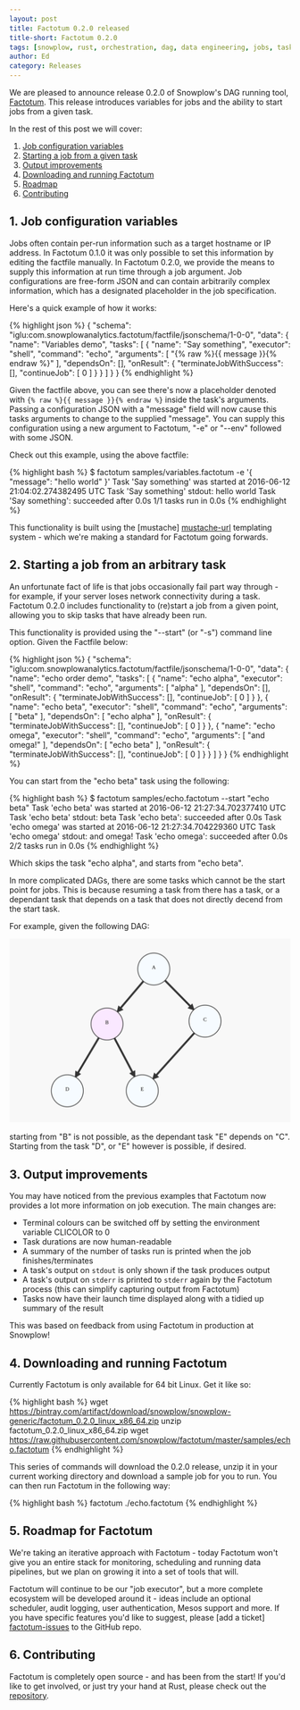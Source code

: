 ```yaml
---
layout: post
title: Factotum 0.2.0 released
title-short: Factotum 0.2.0
tags: [snowplow, rust, orchestration, dag, data engineering, jobs, tasks, factotum, pipeline]
author: Ed
category: Releases
---
```


We are pleased to announce release 0.2.0 of Snowplow's DAG running tool, [Factotum][factotum-repo]. This release introduces variables for jobs and the ability to start jobs from a given task.

In the rest of this post we will cover:

1. [Job configuration variables](/blog/2016/06/13/factotum-0.2.0-released#vars)
2. [Starting a job from a given task](/blog/2016/06/13/factotum-0.2.0-released#resumes)
3. [Output improvements](/blog/2016/06/13/factotum-0.2.0-released#output)
4. [Downloading and running Factotum](/blog/2016/06/13/factotum-0.2.0-released#install)
5. [Roadmap](/blog/2016/06/13/factotum-0.2.0-released#roadmap)
6. [Contributing](/blog/2016/06/13/factotum-0.2.0-released#contributing)

<!--more-->

<h2 id="vars">1. Job configuration variables</h2>

Jobs often contain per-run information such as a target hostname or IP address. In Factotum 0.1.0 it was only possible to set this information by editing the factfile manually. In Factotum 0.2.0, we provide the means to supply this information at run time through a job argument. Job configurations are free-form JSON and can contain arbitrarily complex information, which has a designated placeholder in the job specification.

Here's a quick example of how it works:

{% highlight json %}
{
    "schema": "iglu:com.snowplowanalytics.factotum/factfile/jsonschema/1-0-0",
    "data": {
        "name": "Variables demo",
        "tasks": [
            {
                "name": "Say something",
                "executor": "shell",
                "command": "echo",
                "arguments": [ "{% raw %}{{ message }}{% endraw %}" ],
                "dependsOn": [],
                "onResult": {
                    "terminateJobWithSuccess": [],
                    "continueJob": [ 0 ]
                }
            }
        ]
    }
}
{% endhighlight %}

Given the factfile above, you can see there's now a placeholder denoted with `{% raw %}{{ message }}{% endraw %}` inside the task's arguments. Passing a configuration JSON with a "message" field will now cause this tasks arguments to change to the supplied "message". You can supply this configuration using a new argument to Factotum, 
"-e" or "--env" followed with some JSON.

Check out this example, using the above factfile:

{% highlight bash %}
$ factotum samples/variables.factotum -e '{ "message": "hello world" }'
Task 'Say something' was started at 2016-06-12 21:04:02.274382495 UTC
Task 'Say something' stdout:
hello world
Task 'Say something': succeeded after 0.0s
1/1 tasks run in 0.0s
{% endhighlight %}

This functionality is built using the [mustache] [mustache-url] templating system - which we're making a standard for Factotum going forwards.

<h2 id="resumes">2. Starting a job from an arbitrary task</h2>

An unfortunate fact of life is that jobs occasionally fail part way through - for example, if your server loses network connectivity during a task. Factotum 0.2.0 includes functionality to (re)start a job from a given point, allowing you to
skip tasks that have already been run.

This functionality is provided using the "--start" (or "-s") command line option. Given the Factfile below:

{% highlight json %}
{
    "schema": "iglu:com.snowplowanalytics.factotum/factfile/jsonschema/1-0-0",
    "data": {
        "name": "echo order demo",
        "tasks": [
            {
                "name": "echo alpha",
                "executor": "shell",
                "command": "echo",
                "arguments": [ "alpha" ],
                "dependsOn": [],
                "onResult": {
                    "terminateJobWithSuccess": [],
                    "continueJob": [ 0 ]
                }
            },
            {
                "name": "echo beta",
                "executor": "shell",
                "command": "echo",
                "arguments": [ "beta" ],
                "dependsOn": [ "echo alpha" ],
                "onResult": {
                    "terminateJobWithSuccess": [],
                    "continueJob": [ 0 ]
                }
            },
            {
                "name": "echo omega",
                "executor": "shell",
                "command": "echo",
                "arguments": [ "and omega!" ],
                "dependsOn": [ "echo beta" ],
                "onResult": {
                    "terminateJobWithSuccess": [],
                    "continueJob": [ 0 ]
                }
            }
        ]
    }
}
{% endhighlight %}

You can start from the "echo beta" task using the following:

{% highlight bash %}
$ factotum samples/echo.factotum --start "echo beta"
Task 'echo beta' was started at 2016-06-12 21:27:34.702377410 UTC
Task 'echo beta' stdout:
beta
Task 'echo beta': succeeded after 0.0s
Task 'echo omega' was started at 2016-06-12 21:27:34.704229360 UTC
Task 'echo omega' stdout:
and omega!
Task 'echo omega': succeeded after 0.0s
2/2 tasks run in 0.0s
{% endhighlight %}

Which skips the task "echo alpha", and starts from "echo beta". 

In more complicated DAGs, there are some tasks which cannot be the start point for jobs. This is because resuming a task from there has a task, or a dependant task
that depends on a task that does not directly decend from the start task. 

For example, given the following DAG:

![dag resume diagram](/assets/img/blog/2016/06/dag_resume_factotum.png)

starting from "B" is not possible, as the dependant task "E" depends on "C". Starting from
the task "D", or "E" however is possible, if desired.

<h2 id="output">3. Output improvements</h2>

You may have noticed from the previous examples that Factotum now provides a lot more information on job execution. The main changes are:

* Terminal colours can be switched off by setting the environment variable CLICOLOR to 0
* Task durations are now human-readable
* A summary of the number of tasks run is printed when the job finishes/terminates
* A task's output on `stdout` is only shown if the task produces output
* A task's output on `stderr` is printed to `stderr` again by the Factotum process (this can simplify capturing output from Factotum)
* Tasks now have their launch time displayed along with a tidied up summary of the result

This was based on feedback from using Factotum in production at Snowplow!

<h2 id="install">4. Downloading and running Factotum</h2>

Currently Factotum is only available for 64 bit Linux. Get it like so:

{% highlight bash %}
wget https://bintray.com/artifact/download/snowplow/snowplow-generic/factotum_0.2.0_linux_x86_64.zip
unzip factotum_0.2.0_linux_x86_64.zip
wget https://raw.githubusercontent.com/snowplow/factotum/master/samples/echo.factotum
{% endhighlight %}

This series of commands will download the 0.2.0 release, unzip it in your current working directory and download a sample job for you to run. You can then run Factotum in the following way:

{% highlight bash %}
factotum ./echo.factotum
{% endhighlight %}
 
<h2 id="roadmap">5. Roadmap for Factotum</h2>

We're taking an iterative approach with Factotum - today Factotum won't give you an entire stack for monitoring, scheduling and running data pipelines, but we plan on growing it into a set of tools that will.

Factotum will continue to be our "job executor", but a more complete ecosystem will be developed around it - ideas include an optional scheduler, audit logging, user authentication, Mesos support and more. If you have specific features you'd like to suggest, please [add a ticket] [factotum-issues] to the GitHub repo.

<h2 id="contributing">6. Contributing</h2>

Factotum is completely open source - and has been from the start! If you'd like to get involved, or just try your hand at Rust, please check out the [repository][factotum-repo].

[factotum-discourse]: http://discourse.snowplowanalytics.com/
[job-samples]: https://github.com/snowplow/factotum/tree/master/samples
[factotum-wiki]: https://github.com/snowplow/factotum/wiki
[snowplow-job-make]: http://snowplowanalytics.com/blog/2015/10/13/orchestrating-batch-processing-pipelines-with-cron-and-make/
[factotum-repo]: https://github.com/snowplow/factotum
[rust-lang]: https://www.rust-lang.org/
[mustache-url]: https://mustache.github.io/
[factotum-issues]: https://github.com/snowplow/factotum/issues/new
[factfile-schema]: http://iglucentral.com/schemas/com.snowplowanalytics.factotum/factfile/jsonschema/1-0-0
